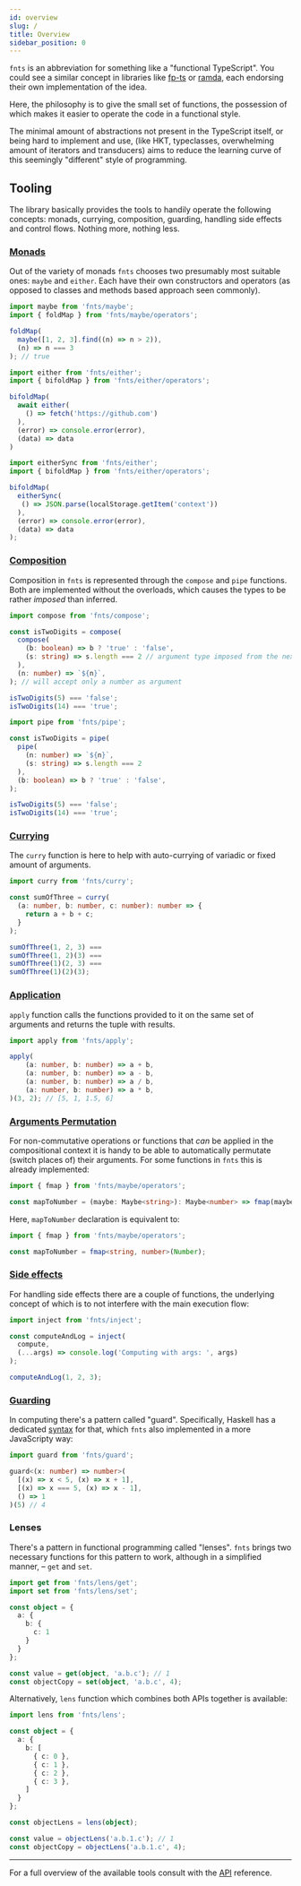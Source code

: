 ```yaml
---
id: overview
slug: /
title: Overview
sidebar_position: 0
---
```


`fnts` is an abbreviation for something like a "functional TypeScript". You could see a similar concept in libraries like [fp-ts](https://github.com/gcanti/fp-ts) or [ramda](https://github.com/ramda/ramda), each endorsing their own implementation of the idea.

Here, the philosophy is to give the small set of functions, the possession of which makes it easier to operate the code in a functional style.

The minimal amount of abstractions not present in the TypeScript itself, or being hard to implement and use, (like HKT, typeclasses, overwhelming amount of iterators and transducers) aims to reduce the learning curve of this seemingly "different" style of programming.

## Tooling

The library basically provides the tools to handily operate the following concepts: monads, currying, composition, guarding, handling side effects and control flows. Nothing more, nothing less.

### [Monads](/concepts/monads)

Out of the variety of monads `fnts` chooses two presumably most suitable ones: `maybe` and `either`. Each have their own constructors and operators (as opposed to classes and methods based approach seen commonly).

```typescript
import maybe from 'fnts/maybe';
import { foldMap } from 'fnts/maybe/operators';

foldMap(
  maybe([1, 2, 3].find((n) => n > 2)),
  (n) => n === 3
); // true
```

```typescript
import either from 'fnts/either';
import { bifoldMap } from 'fnts/either/operators';

bifoldMap(
  await either(
    () => fetch('https://github.com')
  ),
  (error) => console.error(error),
  (data) => data
)
```

```typescript
import eitherSync from 'fnts/either';
import { bifoldMap } from 'fnts/either/operators';

bifoldMap(
  eitherSync(
   () => JSON.parse(localStorage.getItem('context'))
  ),
  (error) => console.error(error),
  (data) => data
);
```

### [Composition](/concepts/composition)

Composition in `fnts` is represented through the `compose` and `pipe` functions. Both are implemented without the overloads, which causes the types to be rather *imposed* than inferred.

```typescript
import compose from 'fnts/compose';

const isTwoDigits = compose(
  compose(
    (b: boolean) => b ? 'true' : 'false',
    (s: string) => s.length === 2 // argument type imposed from the next function
  ),
  (n: number) => `${n}`,
); // will accept only a number as argument

isTwoDigits(5) === 'false';
isTwoDigits(14) === 'true';
```

```typescript
import pipe from 'fnts/pipe';

const isTwoDigits = pipe(
  pipe(
    (n: number) => `${n}`,
    (s: string) => s.length === 2
  ),
  (b: boolean) => b ? 'true' : 'false',
);

isTwoDigits(5) === 'false';
isTwoDigits(14) === 'true';
```

### [Currying](/concepts/currying)

The `curry` function is here to help with auto-currying of variadic or fixed amount of arguments.

```typescript
import curry from 'fnts/curry';

const sumOfThree = curry(
  (a: number, b: number, c: number): number => {
    return a + b + c;
  }
);

sumOfThree(1, 2, 3) === 
sumOfThree(1, 2)(3) === 
sumOfThree(1)(2, 3) === 
sumOfThree(1)(2)(3);
```

### [Application](/concepts/application)

`apply` function calls the functions provided to it on the same set of arguments
and returns the tuple with results.

```typescript
import apply from 'fnts/apply';

apply(
    (a: number, b: number) => a + b,
    (a: number, b: number) => a - b,
    (a: number, b: number) => a / b,
    (a: number, b: number) => a * b,
)(3, 2); // [5, 1, 1.5, 6]
```

### [Arguments Permutation](/concepts/arguments-permutation)

For non-commutative operations or functions that *can* be applied in the compositional context it is handy to be able to automatically permutate (switch places of) their arguments. For some functions in `fnts` this is already implemented:

```typescript
import { fmap } from 'fnts/maybe/operators';

const mapToNumber = (maybe: Maybe<string>): Maybe<number> => fmap(maybe, (value) => Number(value));
```

Here, `mapToNumber` declaration is equivalent to:

```typescript
import { fmap } from 'fnts/maybe/operators';

const mapToNumber = fmap<string, number>(Number);
```

### [Side effects](/concepts/side-effects)

For handling side effects there are a couple of functions, the underlying concept of which is to not interfere with the main execution flow:

```typescript
import inject from 'fnts/inject';

const computeAndLog = inject(
  compute,
  (...args) => console.log('Computing with args: ', args)
);

computeAndLog(1, 2, 3);
```

### [Guarding](/concepts/guarding)

In computing there's a pattern called "guard". Specifically, Haskell has a dedicated [syntax](https://wiki.haskell.org/Pattern_guard) for that, which `fnts` also implemented in a more JavaScripty way:

```typescript
import guard from 'fnts/guard';

guard<(x: number) => number>(
  [(x) => x < 5, (x) => x + 1],
  [(x) => x === 5, (x) => x - 1],
  () => 1
)(5) // 4
```

### Lenses

There's a pattern in functional programming called "lenses". `fnts` brings two necessary functions
for this pattern to work, although in a simplified manner, – `get` and `set`.

```typescript
import get from 'fnts/lens/get';
import set from 'fnts/lens/set';

const object = {
  a: {
    b: {
      c: 1
    }
  }
};

const value = get(object, 'a.b.c'); // 1
const objectCopy = set(object, 'a.b.c', 4);
```

Alternatively, `lens` function which combines both APIs together is available:

```typescript
import lens from 'fnts/lens';

const object = {
  a: {
    b: [
      { c: 0 },
      { c: 1 },
      { c: 2 },
      { c: 3 },
    ]
  }
};

const objectLens = lens(object);

const value = objectLens('a.b.1.c'); // 1
const objectCopy = objectLens('a.b.1.c', 4);
```

---

For a full overview of the available tools consult with the [API](/api) reference.
